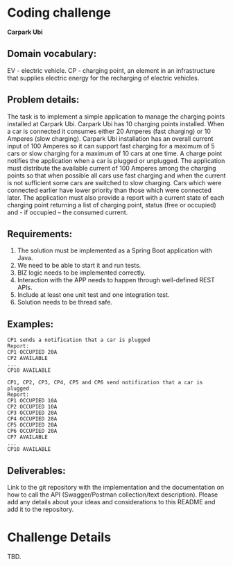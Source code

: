 # Coding challenge
**Carpark Ubi**

## Domain vocabulary:
EV - electric vehicle.
CP - charging point, an element in an infrastructure that supplies electric energy for the recharging of electric vehicles.

## Problem details:
The task is to implement a simple application to manage the charging points installed at Carpark Ubi.
Carpark Ubi has 10 charging points installed. When a car is connected it consumes either 20 Amperes (fast charging) or 10 Amperes (slow charging). 
Carpark Ubi installation has an overall current input of 100 Amperes so it can support fast charging for a maximum of 5 cars or slow charging for a maximum of 10 cars at one time.
A charge point notifies the application when a car is plugged or unplugged.
The application must distribute the available current of 100 Amperes among the charging points so that when possible all cars use fast charging and when the current is not sufficient some cars are switched to slow charging. 
Cars which were connected earlier have lower priority than those which were connected later.
The application must also provide a report with a current state of each charging point returning a list of charging point, status (free or occupied) and - if occupied – the consumed current.

## Requirements:
1. The solution must be implemented as a Spring Boot application with Java.
2. We need to be able to start it and run tests.
3. BIZ logic needs to be implemented correctly.
4. Interaction with the APP needs to happen through well-defined REST APIs.
4. Include at least one unit test and one integration test.
3. Solution needs to be thread safe.

## Examples:

```
CP1 sends a notification that a car is plugged
Report: 
CP1 OCCUPIED 20A
CP2 AVAILABLE
...
CP10 AVAILABLE
```

```
CP1, CP2, CP3, CP4, CP5 and CP6 send notification that a car is plugged
Report:
CP1 OCCUPIED 10A
CP2 OCCUPIED 10A
CP3 OCCUPIED 20A
CP4 OCCUPIED 20A
CP5 OCCUPIED 20A
CP6 OCCUPIED 20A
CP7 AVAILABLE
...
CP10 AVAILABLE
```

## Deliverables:
Link to the git repository with the implementation and the documentation on how to call the API (Swagger/Postman collection/text description).
Please add any details about your ideas and considerations to this README and add it to the repository.

# Challenge Details

TBD.
